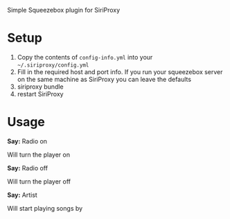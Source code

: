 Simple Squeezebox plugin for SiriProxy

# Setup
1. Copy the contents of `config-info.yml` into your `~/.siriproxy/config.yml`
2. Fill in the required host and port info.  If you run your squeezebox server on the same machine as SiriProxy you can leave the defaults
3. siriproxy bundle
4. restart SiriProxy

# Usage
**Say:** Radio on

Will turn the player on

**Say:** Radio off

Will turn the player off

**Say:** Artist <name>

Will start playing songs by <name>
